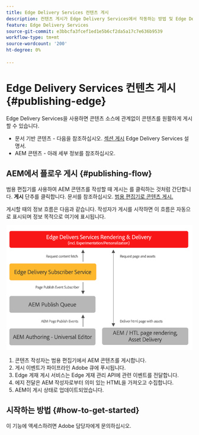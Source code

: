 ```yaml
---
title: Edge Delivery Services 컨텐츠 게시
description: 컨텐츠 게시가 Edge Delivery Services에서 작동하는 방법 및 Edge Delivery Services에서 AEM 컨텐츠를 게시하는 방법에 대해 알아봅니다.
feature: Edge Delivery Services
source-git-commit: e3bbcfa3fcef1ed1e5b6cf2da5a17c7e636b9539
workflow-type: tm+mt
source-wordcount: '200'
ht-degree: 0%

---
```



# Edge Delivery Services 컨텐츠 게시 {#publishing-edge}

Edge Delivery Services을 사용하면 콘텐츠 소스에 관계없이 콘텐츠를 원활하게 게시할 수 있습니다.

* 문서 기반 콘텐츠 - 다음을 참조하십시오. [섹션 게시](/help/edge/docs/authoring.md) Edge Delivery Services 설명서.
* AEM 콘텐츠 - 아래 세부 정보를 참조하십시오.

## AEM에서 플로우 게시 {#publishing-flow}

범용 편집기를 사용하여 AEM 콘텐츠를 작성할 때 게시는 를 클릭하는 것처럼 간단합니다. **게시** 단추를 클릭합니다. 문서를 참조하십시오. [범용 편집기로 콘텐츠 게시.](/help/implementing/universal-editor/publishing.md)

게시할 때의 정보 흐름은 다음과 같습니다. 작성자가 게시를 시작하면 이 흐름은 자동으로 표시되며 정보 목적으로 여기에 표시됩니다.

![AEM에서 Edge Delivery Services으로 게시할 때의 정보 흐름](assets/publishing-flow.png)

1. 콘텐츠 작성자는 범용 편집기에서 AEM 콘텐츠를 게시합니다.
1. 게시 이벤트가 파이프라인 Adobe 큐에 푸시됩니다.
1. Edge 게재 게시 서비스는 Edge 게재 관리 API에 관련 이벤트를 전달합니다.
1. 에지 전달은 AEM 작성자로부터 의미 있는 HTML을 가져오고 수집합니다.
1. AEM이 게시 상태로 업데이트되었습니다.

## 시작하는 방법 {#how-to-get-started}

이 기능에 액세스하려면 Adobe 담당자에게 문의하십시오.
